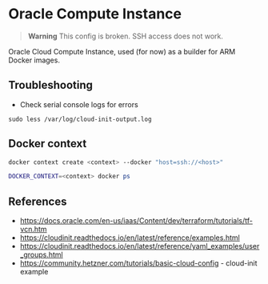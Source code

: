 # Oracle Compute Instance

> **Warning**
> This config is broken. SSH access does not work.

Oracle Cloud Compute Instance, used (for now) as a builder for ARM Docker images.

## Troubleshooting

- Check serial console logs for errors

```
sudo less /var/log/cloud-init-output.log
```

## Docker context

```sh
docker context create <context> --docker "host=ssh://<host>"

DOCKER_CONTEXT=<context> docker ps
```

## References

- https://docs.oracle.com/en-us/iaas/Content/dev/terraform/tutorials/tf-vcn.htm
- https://cloudinit.readthedocs.io/en/latest/reference/examples.html
- https://cloudinit.readthedocs.io/en/latest/reference/yaml_examples/user_groups.html
- https://community.hetzner.com/tutorials/basic-cloud-config - cloud-init example
